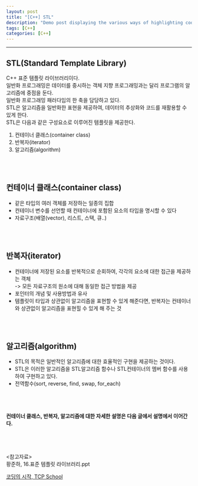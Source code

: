 ```yaml
---
layout: post
title: "[C++] STL"
description: "Demo post displaying the various ways of highlighting code in Markdown."
tags: [C++]
categories: [C++]
---
```


------------------------------------------------------------------------------------------------------------
## STL(Standard Template Library)
C++ 표준 템플릿 라이브러리이다.  
일반화 프로그래밍은 데이터를 중시하는 객체 지향 프로그래밍과는 달리 프로그램의 알고리즘에 중점을 둔다.  
일반화 프로그래밍 패러다임의 한 축을 담당하고 있다.  
STL은 알고리즘을 일반화한 표현을 제공하여, 데이터의 추상화와 코드를 재활용할 수 있게 한다. 
<br/>
STL은 다음과 같은 구성요소로 이루어진 템플릿을 제공한다.  
1. 컨테이너 클래스(container class)  
2. 반복자(iterator)
3. 알고리즘(algorithm)
<br/>
<br/>

## 컨테이너 클래스(container class)
* 같은 타입의 여러 객체를 저장하는 일종의 집합  
* 컨테이너 변수를 선언할 때 컨테이너에 포함된 요소의 타입을 명시할 수 있다  
* 자료구조(배열(vector), 리스트, 스택, 큐..)
<br/>   
<br/>

## 반복자(iterator)
* 컨테이너에 저장된 요소를 반복적으로 순회하여, 각각의 요소에 대한 접근을 제공하는 객체  
-> 모든 자료구조의 원소에 대해 동일한 접근 방법을 제공  
* 포인터의 개념 및 사용방법과 유사
* 템플릿이 타입과 상관없이 알고리즘을 표현할 수 있게 해준다면, 반복자는 컨테이너와 상관없이 알고리즘을 표현힐 수 있게 해 주는 것
<br/>   
<br/>

## 알고리즘(algorithm)
* STL의 목적은 일반적인 알고리즘에 대한 효율적인 구현을 제공하는 것이다.  
* STL은 이러한 알고리즘을 STL알고리즘 함수나 STL컨테이너의 멤버 함수를 사용하여 구현하고 있다.  
* 전역함수(sort, reverse, find, swap, for_each)  
<br/>   
<br/>

#### 컨테이너 클래스, 반복자, 알고리즘에 대한 자세한 설명은 다음 글에서 설명에서 이어간다.
<br/>   
<br/>
<br/>
<참고자료><br/>
황준하, 16.표준 템플릿 라이브러리.ppt

[코딩의 시작, TCP School](http://tcpschool.com/cpp/cpp_intro_program)

